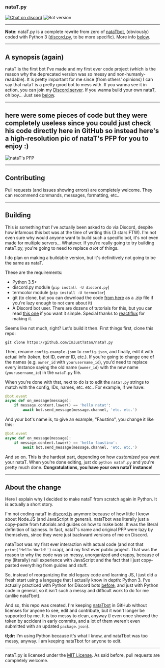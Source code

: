 ### nataT.py

[![Chat on discord](https://img.shields.io/badge/chat-on%20discord-blue.svg "Tatan's server")](https://discord.gg/sUBbBvx) ![Bot version](https://img.shields.io/badge/version-v0.4-brightgreen.svg "Bot version")

***

**Note:** nataT.py is a complete rewrite from zero of [nataTbot](https://github.com/ImJustTatan/nataTbot), (obviously) coded with Python 3 ([discord.py](https://github.com/Rapptz/discord.py), to be more specific). More info [below](#about-the-change).

---

## A synopsis (again)

nataT is the first bot I've made and my first ever code project (which is the reason why the deprecated version was so messy and non-humanly-readable). It is pretty important for me since (from others' opinions) I can say that nataT is a pretty good bot to mess with. If you wanna see it in action, you can join my [Discord server](https://discord.gg/sUBbBvx). If you wanna build your own nataT, oh boy... Just see [below](#building).

---

## here were some pieces of code but they were completely useless since you could just check his code directly here in GitHub so instead here's a high-resolution pic of nataT's PFP for you to enjoy :)

![nataT's PFP](https://cdn.discordapp.com/attachments/290169252881629187/297845711847030784/Natat.png "PFP made by Vertecks.")

---

## Contributing

Pull requests (and issues showing errors) are completely welcome. They can recommend commands, messages, formatting, etc..

---

## Building

This is something that I've actually been asked to do via Discord, despite how infamous this bot was at the time of writing this (3 stars FTW). I'm not even sure why would anyone want to build such a specific bot, it's not even made for multiple servers... Whatever. If you're really going to try building nataT.py, you're going to need to replace *a lot* of things.

I do plan on making a buildable version, but it's definitively not going to be the same as nataT.

These are the requirements:

- Python 3.5+
- discord.py module (`pip install -U discord.py`)
- termcolor module (`pip install -U termcolor`)
- git (to clone, but you can download the code [from here](https://github.com/ImJustTatan/nataT.py/archive/master.zip) as a .zip file if you're lazy enough to not care about it)
- A Discord bot user. There are dozens of tutorials for this, but you can read [this one](https://github.com/reactiflux/discord-irc/wiki/Creating-a-discord-bot-&-getting-a-token) if you want it simple. Special thanks to [reactiflux](https://github.com/reactiflux/) for making it.

Seems like not much, right? Let's build it then. First things first, clone this repo:

`git clone https://github.com/ImJustTatan/nataT.py`

Then, rename `config-example.json` to `config.json`, and finally, edit it with actual info (token, bot ID, owner ID, etc.). If you're going to change one of the names (e.g. `owner_id` with `yourusername_id`), you'd need to replace every instance saying the old name (`owner_id`) with the new name (`yourusername_id`) in the `nataT.py` file.

When you're done with that, next to do is to edit the `nataT.py` strings to match with the config, IDs, names, etc. etc.. For example, if we have:

```python
@bot.event
async def on_message(message):
    if message.content.lower() == 'hello natat':
        await bot.send_message(message.channel, 'etc. etc.')
```
And your bot's name is, to give an example, "Faustino", you change it like this:

```python
@bot.event
async def on_message(message):
    if message.content.lower() == 'hello faustino':
        await bot.send_message(message.channel, 'etc. etc.')
```

And so on. This is the hardest part, depending on how *customized* you want your nataT. When you're done editing, just do `python nataT.py` and you're pretty much done. **Congratulations, you have your own nataT instance!**

---

## About the change

Here I explain why I decided to make nataT from scratch again in Python. It is actually a short story.

I'm not coding nataT in [discord.js](https://github.com/hydrabolt/discord.js) anymore because of how little I know about Node.JS (and JavaScript in general). nataTbot was literally just a copy-paste from tutorials and guides on how to make bots. It was the literal definition of laziness. In fact, nataT's name and original PFP were lazy by themselves, since they were just backward versions of me on Discord.

nataTbot was my first ever interaction with actual code (and not that `print('Hello World!')` crap), and my first ever public project. That was the reason to why the code was so messy, unorganized and crappy, because of my (literally) null experience with JavaScript and the fact that I just copy-pasted everything from guides and stuff.

So, instead of reorganizing the old legacy code and learning JS, I just did a fresh start using a language that I actually know in depth: Python 3. I've actually practiced with Python for Discord bots [before](https://github.com/ImJustTatan/PennyBot), and just with Python code in general, so it isn't such a messy and difficult work to do for me (unlike nataTbot).

And so, this repo was created. I'm keeping [nataTbot](https://github.com/ImJustTatan/nataTbot) in GitHub without licenses for anyone to see, edit and contribute, but it won't longer be supported by me. It is too messy to clean, anyway (I even once showed the token by accident in early commits, and a lot of them weren't even submitted with an updated `package.json`).


**tl;dr:** I'm using Python because it's what I know, and nataTbot was too messy, anyway. I am keeping nataTbot for anyone to edit.

---

nataT.py is licensed under the [MIT License](https://opensource.org/licenses/MIT). As said before, pull requests are completely welcome.

